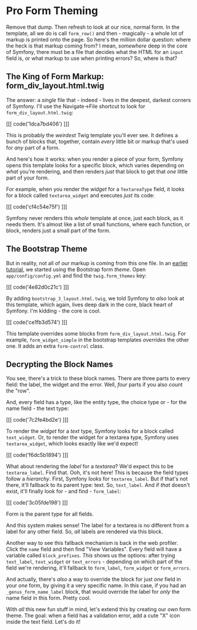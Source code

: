 # Pro Form Theming

Remove that dump. Then refresh to look at our nice, normal form. In the template,
all we do is call `form_row()` and then - magically - a whole lot of markup is
printed onto the page. So here's the million dollar question: where the heck is
that markup coming from? I mean, *somewhere* deep in the core of Symfony, there must
be a file that decides what the HTML for an `input` field is, or what markup to use
when printing errors? So, where is that?

## The King of Form Markup: form_div_layout.html.twig

The answer: a *single* file that - indeed - lives in the deepest, darkest corners
of Symfony. I'll use the Navigate->File shortcut to look for `form_div_layout.html.twig`:

[[[ code('1dca7bd406') ]]]

This is probably the *weirdest* Twig template you'll ever see. It defines a bunch
of blocks that, together, contain *every* little bit or markup that's used for
*any* part of a form.

And here's how it works: when you render a piece of your form, Symfony opens this
template looks for a specific block, which varies depending on *what* you're rendering,
and then renders *just* that block to get that *one* little part of your form.

For example, when you render the *widget* for a `TextareaType` field, it looks for
a block called `textarea_widget` and executes *just* its code:

[[[ code('cf4c54e75f') ]]]

Symfony never renders this *whole* template at once, just each block, as it needs them.
It's almost like a list of small functions, where each function, or block, renders
just a small part of the form.

## The Bootstrap Theme

But in reality, not all of *our* markup is coming from this one file. In an
[earlier tutorial][symfony_forms], we started using the Bootstrap form *theme*.
Open `app/config/config.yml` and find the `twig.form_themes` key:

[[[ code('4e82d0c21c') ]]]

By adding `bootstrap_3_layout.html.twig`, we told Symfony to *also* look at this
template, which again, lives deep dark in the core, black heart of Symfony.
I'm kidding - the core is cool.

[[[ code('ce1fb3d574') ]]]

This template overrides some blocks from `form_div_layout.html.twig`. For example,
`form_widget_simple` in the bootstrap templates *overrides* the other one. It
adds an extra `form-control` class.

## Decrypting the Block Names

You see, there's a trick to these block names. There are three parts to every field:
the label, the widget and the error. Well, *four* parts if you also count the "row".

And, every field has a type, like the entity type, the choice type or - for the name
field - the text type:

[[[ code('7c2fe4bd2e') ]]]

To render the *widget* for a *text* type, Symfony looks for a block called `text_widget`.
Or, to render the widget for a textarea type, Symfony uses `textarea_widget`, which
looks exactly like we'd expect!

[[[ code('f6dc5b1894') ]]]

What about rendering the *label* for a *textarea*? We'd expect this to be `textarea_label`.
Find that. Ooh, it's not here! This is because the field types follow a *hierarchy*.
First, Symfony looks for `textarea_label`. But if that's not there, it'll fallback
to its parent type: text. So, `text_label`. And if *that* doesn't exist, it'll finally
look for - and find - `form_label`:

[[[ code('3c05fde198') ]]]

Form is the parent type for all fields.

And this system makes sense! The label for a textarea is no different from a label
for any other field. So, *all* labels are rendered via this block.

Another way to see this fallback mechanism is back in the web profiler. Click the
`name` field and then find "View Variables". Every field will have a variable
called `block_prefixes`. *This* shows us the options: after trying `text_label`,
`text_widget` or `text_errors` - depending on which part of the field we're rendering,
it'll fallback to `form_label`, `form_widget` or `form_errors`.

And actually, there's *also* a way to override the block for just *one* field in
your *one* form, by giving it a very specific name. In this case, if you had an
`_genus_form_name_label` block, that would override the label for *only* the name
field in this form. Pretty cool.

With *all* this new fun stuff in mind, let's extend this by creating our *own* form
theme. The goal: when a field has a validation error, add a cute "X" icon inside the
text field. Let's do it!


[symfony_forms]: http://knpuniversity.com/screencast/symfony-forms/render-form-bootstrap
